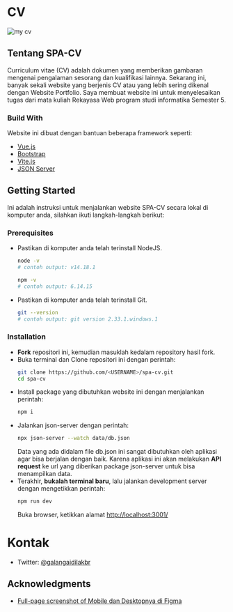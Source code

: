 # CV

![my cv](https://raw.githubusercontent.com/Galangaidil/spa-cv/master/public/Screenshot%202021-10-19%20at%2010-46-39%20Galang%20A%20Profesional%20Web%20Developer.png)

## Tentang SPA-CV

Curriculum vitae (CV) adalah dokumen yang memberikan gambaran mengenai pengalaman sesorang dan kualifikasi lainnya. Sekarang ini, banyak sekali website yang berjenis CV atau yang lebih sering dikenal dengan Website Portfolio. Saya membuat website ini untuk menyelesaikan tugas dari mata kuliah Rekayasa Web program studi informatika Semester 5.

### Build With

Website ini dibuat dengan bantuan beberapa framework seperti:
* [Vue.js](https://vuejs.org/)
* [Bootstrap](https://getbootstrap.com/)
* [Vite.js](https://vitejs.dev/)
* [JSON Server](https://www.npmjs.com/package/json-server)

## Getting Started

Ini adalah instruksi untuk menjalankan website SPA-CV secara lokal di komputer anda, silahkan ikuti langkah-langkah berikut:

### Prerequisites

* Pastikan di komputer anda telah terinstall NodeJS.
  ```sh
  node -v
  # contoh output: v14.18.1

  npm -v
  # contoh output: 6.14.15
  ```
* Pastikan di komputer anda telah terinstall Git.
  ```sh
  git --version
  # contoh output: git version 2.33.1.windows.1
  ```

### Installation

- **Fork** repositori ini, kemudian masuklah kedalam repository hasil fork.
- Buka terminal dan Clone repositori ini dengan perintah:
    ```sh
    git clone https://github.com/<USERNAME>/spa-cv.git
    cd spa-cv
    ```
- Install package yang dibutuhkan website ini dengan menjalankan perintah:
  ```sh
  npm i
  ```
- Jalankan json-server dengan perintah:
  ```sh
  npx json-server --watch data/db.json
  ```
  Data yang ada didalam file db.json ini sangat dibutuhkan oleh aplikasi agar bisa berjalan dengan baik. Karena aplikasi ini akan melakukan **API request** ke url yang diberikan package json-server untuk bisa menampilkan data.
- Terakhir, **bukalah terminal baru**, lalu jalankan development server dengan mengetikkan perintah:
  ```sh
  npm run dev
  ```
  Buka browser, ketikkan alamat [http://localhost:3001/](http://localhost:3001/)

# Kontak

- Twitter: [@galangaidilakbr](https://twitter.com/galangaidilakbr)

## Acknowledgments

* [Full-page screenshot of Mobile dan Desktopnya di Figma](https://www.figma.com/file/8sUDsRyTdxDD8MyZPNoBY4/cv?node-id=0%3A1)
